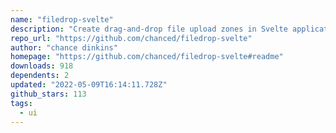 ```yaml
---
name: "filedrop-svelte"
description: "Create drag-and-drop file upload zones in Svelte applications."
repo_url: "https://github.com/chanced/filedrop-svelte"
author: "chance dinkins"
homepage: "https://github.com/chanced/filedrop-svelte#readme"
downloads: 918
dependents: 2
updated: "2022-05-09T16:14:11.728Z"
github_stars: 113
tags: 
  - ui
---
```

